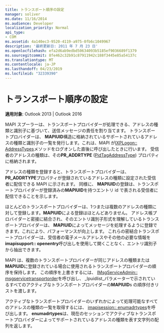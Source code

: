 ```yaml
---
title: トランスポート順序の設定
manager: soliver
ms.date: 11/16/2014
ms.audience: Developer
localization_priority: Normal
api_type:
- COM
ms.assetid: 4a140ec3-9520-4119-a975-0fb6c1049967
description: '最終更新日: 2011 年 7 月 23 日'
ms.openlocfilehash: efa2d6ab9edbd50634093b5185ef9036689f1379
ms.sourcegitcommit: 8fe462c32b91c87911942c188f3445e85a54137c
ms.translationtype: MT
ms.contentlocale: ja-JP
ms.lasthandoff: 04/23/2019
ms.locfileid: "32339390"
---
```

# <a name="setting-transport-order"></a>トランスポート順序の設定

  
  
**適用対象**: Outlook 2013 | Outlook 2016 
  
MAPI スプーラーは、トランスポートプロバイダーが処理できる、アドレスの種類と識別子に基づいて、送信メッセージの責任を割り当てます。 トランスポートプロバイダーは、 **MAPIUID**構造に格納されているサポートされているアドレスの種類と識別子の一覧を発行します。これは、MAPI が[IXPLogon:: AddressTypes](ixplogon-addresstypes.md)メソッドをログオンした直後に呼び出したときに行います。 受信者のアドレスの種類は、その**PR_ADDRTYPE** ([PidTagAddressType](pidtagaddresstype-canonical-property.md)) プロパティに格納されます。
  
アドレスの種類を登録すると、トランスポートプロバイダーは、 **PR_ADDRTYPE**プロパティが登録されているアドレスの種類に設定された受信者に配信できる MAPI に示されます。 同様に、 **MAPIUID**の登録は、トランスポートプロバイダーが登録済みの**MAPIUID**を持つエントリ id で表される受信者に配信できることを示します。
  
ほとんどのトランスポートプロバイダーは、1つまたは複数のアドレスの種類に対して登録します。**MAPIUID**による登録はほとんどありません。 アドレス帳プロバイダーと密接に結合され、そのエントリ識別子形式を理解しているトランスポートプロバイダーは、 **MAPIUID**によってメッセージを処理するように登録できます。これにより、パフォーマンスが向上します。 これらの密結合トランスポートプロバイダーは、受信者の電子メールアドレスやその他の必要な情報を**imapisupport:: openentry**呼び出しを使用して開くことなく、エントリ識別子から抽出できます。 
  
MAPI は、複数のトランスポートプロバイダーが同じアドレスの種類または**MAPIUID**に登録されている場合に使用されるトランスポートプロバイダーの順序を保持します。 この順序を上書きするには、 [IMsgServiceAdmin:: msgservicetransportorder](imsgserviceadmin-msgservicetransportorder.md)を呼び出し、 _lpuidlist_パラメーターで示されているすべてのアクティブなトランスポートプロバイダーの**MAPIUID**s の順序付きリストを渡します。 
  
アクティブなトランスポートプロバイダーのいずれかによって処理可能なすべてのアドレスの種類の一覧を取得するには、 [imapisession:: enumadrtypes](imapisession-enumadrtypes.md)を呼び出します。 **enumadrtypes**は、現在のセッションでアクティブなトランスポートプロバイダーによってサポートされているアドレスの種類を表す文字列の配列を返します。 
  

